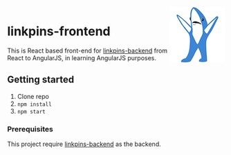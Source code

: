 <img src="project-logo.png" align="right" />

# linkpins-frontend

This is React based front-end for [linkpins-backend](https://github.com/DeltaImpact/linkpins-backend) from React to AngularJS, in learning AngularJS purposes.

## Getting started

1. Clone repo
2. `npm install`
3. `npm start`

### Prerequisites

This project require [linkpins-backend](https://github.com/DeltaImpact/linkpins-backend) as the backend.

